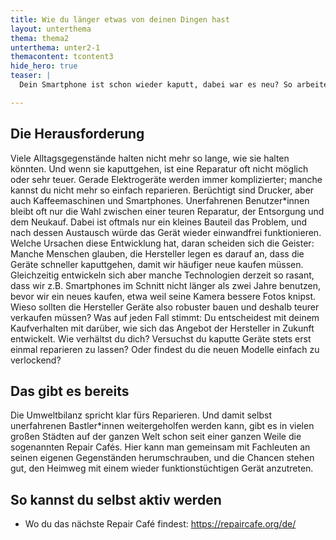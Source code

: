 ```yaml
---
title: Wie du länger etwas von deinen Dingen hast
layout: unterthema
thema: thema2
unterthema: unter2-1
themacontent: tcontent3
hide_hero: true
teaser: |
  Dein Smartphone ist schon wieder kaputt, dabei war es neu? So arbeitest du daran, dass das seltener wird.

---
```


## Die Herausforderung
Viele Alltagsgegenstände halten nicht mehr so lange, wie sie halten könnten. Und wenn sie kaputtgehen, ist eine Reparatur oft nicht möglich oder sehr teuer. Gerade Elektrogeräte werden immer komplizierter; manche kannst du nicht mehr so einfach reparieren. Berüchtigt sind Drucker, aber auch Kaffeemaschinen und Smartphones. Unerfahrenen Benutzer\*innen bleibt oft nur die Wahl zwischen einer teuren Reparatur, der Entsorgung und dem Neukauf. Dabei ist oftmals nur ein kleines Bauteil das Problem, und nach dessen Austausch würde das Gerät wieder einwandfrei funktionieren. Welche Ursachen diese Entwicklung hat, daran scheiden sich die Geister: Manche Menschen glauben, die Hersteller legen es darauf an, dass die Geräte schneller kaputtgehen, damit wir häufiger neue kaufen müssen. Gleichzeitig entwickeln sich aber manche Technologien derzeit so rasant, dass wir z.B. Smartphones im Schnitt nicht länger als zwei Jahre benutzen, bevor wir ein neues kaufen, etwa weil seine Kamera bessere Fotos knipst. Wieso sollten die Hersteller Geräte also robuster bauen und deshalb teurer verkaufen müssen? Was auf jeden Fall stimmt: Du entscheidest mit deinem Kaufverhalten mit darüber, wie sich das Angebot der Hersteller in Zukunft entwickelt. Wie verhältst du dich? Versuchst du kaputte Geräte stets erst einmal reparieren zu lassen? Oder findest du die neuen Modelle einfach zu verlockend?

## Das gibt es bereits
Die Umweltbilanz spricht klar fürs Reparieren. Und damit selbst unerfahrenen Bastler\*innen weitergeholfen werden kann, gibt es in vielen großen Städten auf der ganzen Welt schon seit einer ganzen Weile die sogenannten Repair Cafés. Hier kann man gemeinsam mit Fachleuten an seinen eigenen Gegenständen herumschrauben, und die Chancen stehen gut, den Heimweg mit einem wieder funktionstüchtigen Gerät anzutreten.

## So kannst du selbst aktiv werden
* Wo du das nächste Repair Café findest: https://repaircafe.org/de/